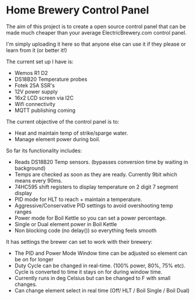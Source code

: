 # Home Brewery Control Panel

The aim of this project is to create a open source control panel that
can be made much cheaper than your average ElectricBrewery.com control
panel.

I'm simply uploading it here so that anyone else can use it if they please
or learn from it (or better it!)

The current set up I have is:
 - Wemos R1 D2
 - DS18B20 Temperature probes
 - Fotek 25A SSR's
 - 12V power supply
 - 16x2 LCD screen via I2C
 - Wifi connectivity
 - MQTT publishing coming

The current objective of the control panel is to:
 - Heat and maintain temp of strike/sparge water.
 - Manage element power during boil.

So far its functionality includes:
 - Reads DS18B20 Temp sensors. (bypasses conversion time by waiting in background)
 - Temps are checked as soon as they are ready. Currently 9bit which means every 90ms.
 - 74HC595 shift registers to display temperature on 2 digit 7 segment display
 - PID mode for HLT to reach + maintain a temperature.
 - Aggressive/Conservative PID settings to avoid overshooting temp ranges
 - Power mode for Boil Kettle so you can set a power percentage.
 - Single or Dual element power in Boil Kettle
 - Non blocking code (no delay()) so everything feels smooth

It has settings the brewer can set to work with their brewery:
 - The PID and Power Mode Window time can be adjusted so element can be on for longer
 - Duty Cycle can be changed in real-time. (100% power, 80%, 75% etc). Cycle is converted to time it stays
   on for during window time.
 - Currently runs in deg Celsius but can be changed to F with small changes.
 - Can change element select in real time (Off/ HLT / Boil Single / Boil Dual)